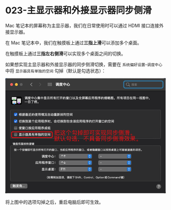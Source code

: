# 023-主显示器和外接显示器同步侧滑

Mac 笔记本的屏幕称为主显示器，我们在日常使用时可以通过 HDMI 接口连接外接显示器。

在 Mac 笔记本中，我们在触摸板上通过**三指上滑**可以添加多个桌面。

在触摸板上通过**三指左右侧滑**可以实现多个桌面之间的切换。

如果想实现主显示器和外接显示器的同步侧滑切换，需要在 `系统偏好设置`-`调度中心` 中将 `显示器具有单独的空间` 勾掉（默认是勾选状态）：

![](pics/20230111161658089_162586946.png)

将上图中的选项勾掉之后，重启电脑后即可生效。